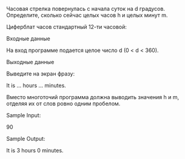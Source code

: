
Часовая стрелка повернулась с начала суток на d градусов. Определите, сколько сейчас целых часов h и целых минут m.

Циферблат часов стандартный 12-ти часовой:

Входные данные

На вход программе подается целое число d (0 < d < 360).

Выходные данные

Выведите на экран фразу:

It is ... hours ... minutes.

Вместо многоточий программа должна выводить значения h и m, отделяя их от слов ровно одним пробелом.

Sample Input:

90

Sample Output:

It is 3 hours 0 minutes.

